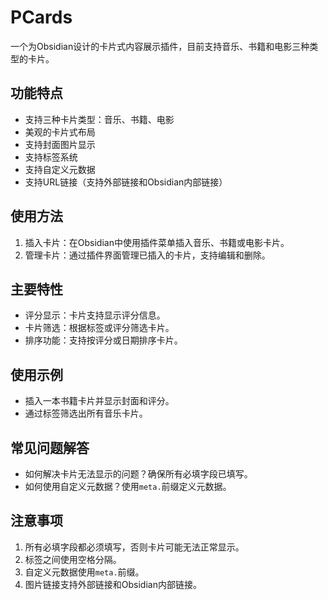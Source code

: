 # PCards

一个为Obsidian设计的卡片式内容展示插件，目前支持音乐、书籍和电影三种类型的卡片。

## 功能特点

- 支持三种卡片类型：音乐、书籍、电影
- 美观的卡片式布局
- 支持封面图片显示
- 支持标签系统
- 支持自定义元数据
- 支持URL链接（支持外部链接和Obsidian内部链接）

## 使用方法

1. 插入卡片：在Obsidian中使用插件菜单插入音乐、书籍或电影卡片。
2. 管理卡片：通过插件界面管理已插入的卡片，支持编辑和删除。

## 主要特性

- 评分显示：卡片支持显示评分信息。
- 卡片筛选：根据标签或评分筛选卡片。
- 排序功能：支持按评分或日期排序卡片。

## 使用示例

- 插入一本书籍卡片并显示封面和评分。
- 通过标签筛选出所有音乐卡片。

## 常见问题解答

- 如何解决卡片无法显示的问题？确保所有必填字段已填写。
- 如何使用自定义元数据？使用`meta.`前缀定义元数据。

## 注意事项

1. 所有必填字段都必须填写，否则卡片可能无法正常显示。
2. 标签之间使用空格分隔。
3. 自定义元数据使用`meta.`前缀。
4. 图片链接支持外部链接和Obsidian内部链接。